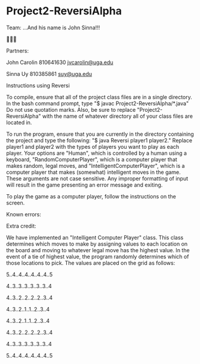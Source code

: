 # Project2-ReversiAlpha
Team: ...And his name is John Sinna!!!

🎺🎺🎺


Partners:

John Carolin 810641630 jvcarolin@uga.edu

Sinna Uy 810385861 suy@uga.edu


Instructions using Reversi


To compile, ensure that all of the project class files are in a single directory.
In the bash command prompt, type "$ javac Project2-ReversiAlpha/*.java" Do not use
quotation marks. Also, be sure to replace "Project2-ReversiAlpha" with the name of
whatever directory all of your class files are located in.


To run the program, ensure that you are currently in the directory containing the project
and type the following: "$ java Reversi player1 player2." Replace player1 and player2 with
the types of players you want to play as each player. Your options are "Human", which is
controlled by a human using a keyboard, "RandomComputerPlayer", which is a computer
player that makes random, legal moves, and "IntelligentComputerPlayer", which is a computer
player that makes (somewhat) intelligent moves in the game. These arguments are not case
sensitive. Any improper formatting of input will result in the game presenting an 
error message and exiting.


To play the game as a computer player, follow the instructions on the screen. 


Known errors:



Extra credit:


We have implemented an "Intelligent Computer Player" class. This class determines which
moves to make by assigning values to each location on the board and moving to whatever
legal move has the highest value. In the event of a tie of highest value, the program
randomly determines which of those locations to pick. The values are placed on the grid
as follows:

5..4..4..4..4..4..4..5

4..3..3..3..3..3..3..4

4..3..2..2..2..2..3..4

4..3..2..1..1..2..3..4

4..3..2..1..1..2..3..4

4..3..2..2..2..2..3..4

4..3..3..3..3..3..3..4

5..4..4..4..4..4..4..5
